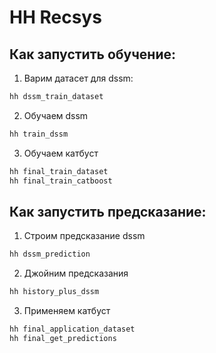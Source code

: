 # HH Recsys

## Как запустить обучение:

1. Варим датасет для dssm:
```bash
hh dssm_train_dataset
```

2. Обучаем dssm
```bash
hh train_dssm
```

3. Обучаем катбуст
```bash
hh final_train_dataset
hh final_train_catboost
```

## Как запустить предсказание:

1. Строим предсказание dssm

```bash
hh dssm_prediction
```

2. Джойним предсказания

```bash
hh history_plus_dssm
```

3. Применяем катбуст

```bash
hh final_application_dataset
hh final_get_predictions
```
